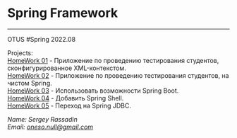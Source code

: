 # Spring Framework

---

OTUS #Spring 2022.08

Projects:\
[HomeWork 01](HW01-IntroductionSpring) - Приложение по проведению тестирования студентов, сконфигурированное XML-контекстом.\
[HomeWork 02](HW02-Java-Annotation) - Приложение по проведению тестирования студентов, на чистом Spring.\
[HomeWork 03](HW03-SpringBoot) - Использовать возможности Spring Boot.\
[HomeWork 04](HW04-SpringShell) - Добавить Spring Shell.\
[HomeWork 05](HW05-SpringJdbc) - Переход на Spring JDBC.

*Name: Sergey Rassadin\
Email: oneso.null@gmail.com*
